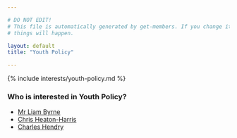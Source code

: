 ```yaml
---

# DO NOT EDIT!
# This file is automatically generated by get-members. If you change it, bad
# things will happen.

layout: default
title: "Youth Policy"

---
```


{% include interests/youth-policy.md %}

### Who is interested in Youth Policy?


* [Mr Liam Byrne](../members/mr-liam-byrne.html)
* [Chris Heaton-Harris](../members/chris-heaton-harris.html)
* [Charles Hendry](../members/charles-hendry.html)
